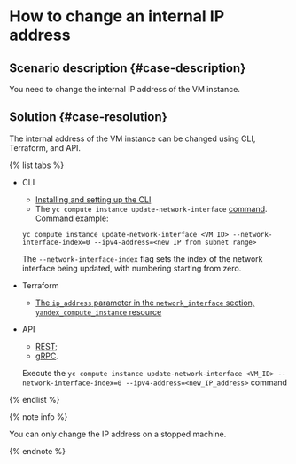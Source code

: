 # How to change an internal IP address



## Scenario description {#case-description}

You need to change the internal IP address of the VM instance.

## Solution {#case-resolution}

The internal address of the VM instance can be changed using CLI, Terraform, and API.

{% list tabs %}

- CLI

   - [Installing and setting up the CLI](https://cloud.yandex.ru/docs/cli/quickstart)
   - The `yc compute instance update-network-interface` [command](https://cloud.yandex.ru/docs/cli/cli-ref/compute/cli-ref/instance/update-network-interface).
      Command example:
   ```
   yc compute instance update-network-interface <VM ID> --network-interface-index=0 --ipv4-address=<new IP from subnet range>
   ```
   The `--network-interface-index` flag sets the index of the network interface being updated, with numbering starting from zero.

- Terraform

   - [The `ip_address` parameter in the `network_interface` section, `yandex_compute_instance` resource](https://registry.tfpla.net/providers/yandex-cloud/yandex/latest/docs/resources/compute_instance#ip_address)


- API

   - [REST](https://cloud.yandex.ru/docs/compute/api-ref/Instance/updateNetworkInterface);
   - [gRPC](https://cloud.yandex.ru/docs/compute/api-ref/grpc/Instance/updateNetworkInterface.md).

   Execute the ```yc compute instance update-network-interface <VM_ID> --network-interface-index=0 --ipv4-address=<new_IP_address>``` command

{% endlist %}

{% note info %}

You can only change the IP address on a stopped machine.

{% endnote %}